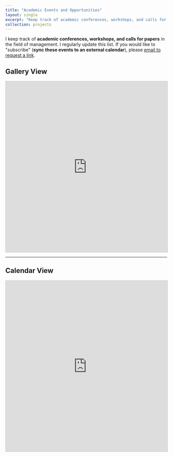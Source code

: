 ```yaml
---
title: "Academic Events and Opportunities"
layout: single
excerpt: "Keep track of academic conferences, workshops, and calls for papers"
collection: projects
---
```


I keep track of **academic conferences, workshops, and calls for papers** in the field of management. I regularly update this list. If you would like to "subscribe" (**sync these events to an external calendar**), please [email to request a link](mailto:xule.lin@imperial.ac.uk).   

## Gallery View
<iframe class="airtable-embed" src="https://airtable.com/embed/shrspHOdbkSHXXpZZ?backgroundColor=red&viewControls=on" frameborder="0" onmousewheel="" width="100%" height="533" style="background: transparent; border: 1px solid #ccc;"></iframe>

***

## Calendar View

<iframe class="airtable-embed" src="https://airtable.com/embed/shriZLZlDrUWtyQWL?backgroundColor=red&viewControls=on" frameborder="0" onmousewheel="" width="100%" height="533" style="background: transparent; border: 1px solid #ccc;"></iframe>
